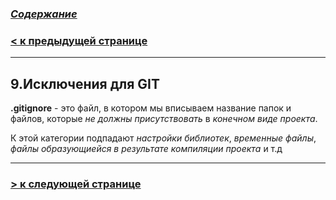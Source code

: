 ### [***Содержание***](./readmy.md)

### [**< к предыдущей странице**](./firstfile.md)
---

## **9.Исключения для GIT**

**.gitignore** - это файл, в котором мы вписываем название папок и файлов, которые *не должны присутствовать* в *конечном виде проекта*.

К этой категории подпадают *настройки библиотек*, *временные файлы*, *файлы образующиейся в результате компиляции проекта* и т.д

---

### [**> к следующей странице**](./branch.md)